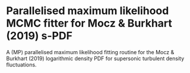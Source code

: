 # Parallelised maximum likelihood MCMC fitter for Mocz & Burkhart (2019) s-PDF

A (MP) parallelised maximum likelihood fitting routine for the Mocz &amp; Burkhart (2019) logarithmic density PDF for supersonic turbulent density fluctuations. 
